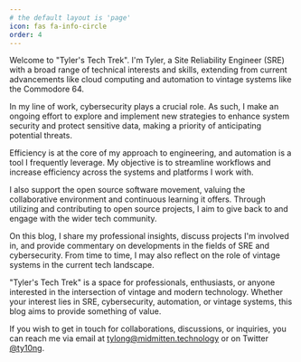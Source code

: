 ```yaml
---
# the default layout is 'page'
icon: fas fa-info-circle
order: 4
---
```


Welcome to "Tyler's Tech Trek". I'm Tyler, a Site Reliability Engineer (SRE) with a broad range of technical interests and skills, extending from current advancements like cloud computing and automation to vintage systems like the Commodore 64.

In my line of work, cybersecurity plays a crucial role. As such, I make an ongoing effort to explore and implement new strategies to enhance system security and protect sensitive data, making a priority of anticipating potential threats.

Efficiency is at the core of my approach to engineering, and automation is a tool I frequently leverage. My objective is to streamline workflows and increase efficiency across the systems and platforms I work with.

I also support the open source software movement, valuing the collaborative environment and continuous learning it offers. Through utilizing and contributing to open source projects, I aim to give back to and engage with the wider tech community.

On this blog, I share my professional insights, discuss projects I'm involved in, and provide commentary on developments in the fields of SRE and cybersecurity. From time to time, I may also reflect on the role of vintage systems in the current tech landscape.

"Tyler's Tech Trek" is a space for professionals, enthusiasts, or anyone interested in the intersection of vintage and modern technology. Whether your interest lies in SRE, cybersecurity, automation, or vintage systems, this blog aims to provide something of value.

If you wish to get in touch for collaborations, discussions, or inquiries, you can reach me via email at [tylong@midmitten.technology](mailto:tylong@midmitten.technology) or on Twitter [@ty10ng](https://twitter.com/ty10ng).

